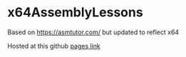 # x64AssemblyLessons
Based on https://asmtutor.com/ but updated to reflect x64

Hosted at this github [pages link ](https://rubender353.github.io/x64AssemblyLessons/)
